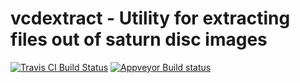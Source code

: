 # vcdextract - Utility for extracting files out of saturn disc images

[![Travis CI Build Status](https://travis-ci.org/cyberwarriorx/vcdextract.svg?branch=master)](https://travis-ci.org/cyberwarriorx/vcdextract)
[![Appveyor Build status](https://ci.appveyor.com/api/projects/status/xbcmsi2fwa031h1a/branch/master?svg=true)](https://ci.appveyor.com/project/cyberwarriorx/vcdextract)
